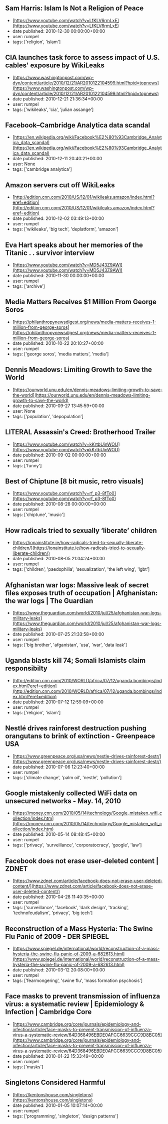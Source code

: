 ## Sam Harris: Islam Is Not a Religion of Peace
 - [https://www.youtube.com/watch?v=LfKLV6rmLxE](https://www.youtube.com/watch?v=LfKLV6rmLxE)
 - date published: 2010-12-30 00:00:00+00:00
 - user: rumpel
 - tags: ['religion', 'islam']

## CIA launches task force to assess impact of U.S. cables' exposure by WikiLeaks
 - [https://www.washingtonpost.com/wp-dyn/content/article/2010/12/21/AR2010122104599.html?hpid=topnews](https://www.washingtonpost.com/wp-dyn/content/article/2010/12/21/AR2010122104599.html?hpid=topnews)
 - date published: 2010-12-21 21:36:34+00:00
 - user: rumpel
 - tags: ['wikileaks', 'cia', 'julian assange']

## Facebook–Cambridge Analytica data scandal
 - [https://en.wikipedia.org/wiki/Facebook%E2%80%93Cambridge_Analytica_data_scandal](https://en.wikipedia.org/wiki/Facebook%E2%80%93Cambridge_Analytica_data_scandal)
 - date published: 2010-12-11 20:40:21+00:00
 - user: None
 - tags: ['cambridge analytica']

## Amazon servers cut off WikiLeaks
 - [http://edition.cnn.com/2010/US/12/01/wikileaks.amazon/index.html?eref=edition](http://edition.cnn.com/2010/US/12/01/wikileaks.amazon/index.html?eref=edition)
 - date published: 2010-12-02 03:49:13+00:00
 - user: rumpel
 - tags: ['wikileaks', 'big tech', 'deplatform', 'amazon']

## Eva Hart speaks about her memories of the Titanic . .  survivor interview
 - [https://www.youtube.com/watch?v=MD5J43Z9AWI](https://www.youtube.com/watch?v=MD5J43Z9AWI)
 - date published: 2010-11-30 00:00:00+00:00
 - user: rumpel
 - tags: ['archive']

## Media Matters Receives $1 Million From George Soros
 - [https://philanthropynewsdigest.org/news/media-matters-receives-1-million-from-george-soros](https://philanthropynewsdigest.org/news/media-matters-receives-1-million-from-george-soros)
 - date published: 2010-10-22 20:10:27+00:00
 - user: rumpel
 - tags: ['george soros', 'media matters', 'media']

## Dennis Meadows: Limiting Growth to Save the World
 - [https://ourworld.unu.edu/en/dennis-meadows-limiting-growth-to-save-the-world](https://ourworld.unu.edu/en/dennis-meadows-limiting-growth-to-save-the-world)
 - date published: 2010-09-27 13:45:59+00:00
 - user: None
 - tags: ['population', 'depopulation']

## LITERAL Assassin's Creed: Brotherhood Trailer
 - [https://www.youtube.com/watch?v=kKrtbUinWOU](https://www.youtube.com/watch?v=kKrtbUinWOU)
 - date published: 2010-09-02 00:00:00+00:00
 - user: rumpel
 - tags: ['funny']

## Best of Chiptune [8 bit music, retro visuals]
 - [https://www.youtube.com/watch?v=rf_p3-8fTo0](https://www.youtube.com/watch?v=rf_p3-8fTo0)
 - date published: 2010-08-28 00:00:00+00:00
 - user: rumpel
 - tags: ['chiptune', 'music']

## How radicals tried to sexually ‘liberate’ children
 - [https://ionainstitute.ie/how-radicals-tried-to-sexually-liberate-children/](https://ionainstitute.ie/how-radicals-tried-to-sexually-liberate-children/)
 - date published: 2010-08-05 21:04:24+00:00
 - user: rumpel
 - tags: ['children', 'paedophilia', 'sexualization', 'the left wing', 'lgbt']

## Afghanistan war logs: Massive leak of secret files exposes truth of occupation | Afghanistan: the war logs | The Guardian
 - [https://www.theguardian.com/world/2010/jul/25/afghanistan-war-logs-military-leaks](https://www.theguardian.com/world/2010/jul/25/afghanistan-war-logs-military-leaks)
 - date published: 2010-07-25 21:33:58+00:00
 - user: rumpel
 - tags: ['big brother', 'afganistan', 'usa', 'war', 'data leak']

## Uganda blasts kill 74; Somali Islamists claim responsibilty
 - [http://edition.cnn.com/2010/WORLD/africa/07/12/uganda.bombings/index.html?eref=edition](http://edition.cnn.com/2010/WORLD/africa/07/12/uganda.bombings/index.html?eref=edition)
 - date published: 2010-07-12 12:59:09+00:00
 - user: rumpel
 - tags: ['religion', 'islam']

## Nestlé drives rainforest destruction pushing orangutans to brink of extinction - Greenpeace USA
 - [https://www.greenpeace.org/usa/news/nestle-drives-rainforest-destr/](https://www.greenpeace.org/usa/news/nestle-drives-rainforest-destr/)
 - date published: 2010-07-06 12:23:40+00:00
 - user: rumpel
 - tags: ['climate change', 'palm oil', 'nestle', 'pollution']

## Google mistakenly collected WiFi data on unsecured networks - May. 14, 2010
 - [https://money.cnn.com/2010/05/14/technology/Google_mistaken_wifi_collection/index.htm](https://money.cnn.com/2010/05/14/technology/Google_mistaken_wifi_collection/index.htm)
 - date published: 2010-05-14 08:48:45+00:00
 - user: rumpel
 - tags: ['privacy', 'surveillance', 'corporatocracy', 'google', 'law']

## Facebook does not erase user-deleted content | ZDNET
 - [https://www.zdnet.com/article/facebook-does-not-erase-user-deleted-content/](https://www.zdnet.com/article/facebook-does-not-erase-user-deleted-content/)
 - date published: 2010-04-28 11:40:35+00:00
 - user: rumpel
 - tags: ['surveillance', 'facebook', 'dark design', 'tracking', 'technofeudalism', 'privacy', 'big tech']

## Reconstruction of a Mass Hysteria: The Swine Flu Panic of 2009 - DER SPIEGEL
 - [https://www.spiegel.de/international/world/reconstruction-of-a-mass-hysteria-the-swine-flu-panic-of-2009-a-682613.html](https://www.spiegel.de/international/world/reconstruction-of-a-mass-hysteria-the-swine-flu-panic-of-2009-a-682613.html)
 - date published: 2010-03-12 20:08:00+00:00
 - user: rumpel
 - tags: ['fearmongering', 'swine flu', 'mass formation psychosis']

## Face masks to prevent transmission of influenza virus: a systematic review | Epidemiology & Infection | Cambridge Core
 - [https://www.cambridge.org/core/journals/epidemiology-and-infection/article/face-masks-to-prevent-transmission-of-influenza-virus-a-systematic-review/64D368496EBDE0AFCC6639CCC9D8BC05](https://www.cambridge.org/core/journals/epidemiology-and-infection/article/face-masks-to-prevent-transmission-of-influenza-virus-a-systematic-review/64D368496EBDE0AFCC6639CCC9D8BC05)
 - date published: 2010-01-22 15:33:49+00:00
 - user: rumpel
 - tags: ['masks']

## Singletons Considered Harmful
 - [https://kentonshouse.com/singletons](https://kentonshouse.com/singletons)
 - date published: 2010-01-05 10:07:14+00:00
 - user: rumpel
 - tags: ['programming', 'singleton', 'design patterns']


